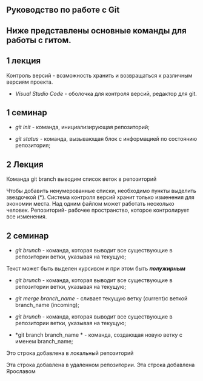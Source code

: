 ## Руководство по работе с Git

## Ниже представлены основные команды для работы с гитом.
## 1 лекция
Контроль версий - возможность хранить и возвращаться к различным версиям проекта.

* *Visual Studio Code* - оболочка для контроля версий, редактор для git.


## 1 семинар

* *git init* - команда, инициализирующая репозиторий;

* *git status* - команда, вызывающая блок с информацией по состоянию репозитория;

## 2 Лекция

Команда git branch выводим список веток в репозиторий

Чтобы добавить ненумерованные списки, необходимо пункты выделить звездочкой (*).
Система контроля версий хранит только изменения для экономии места. Над одним файлом может работать несколько человек. Репозиторий- рабочее пространство, которое контролирует все изменения.


## 2 семинар


* *git brunch* - команда, которая выводит все существующие в репозитории ветки, указывая на текущую;








Текст может быть выделен курсивом и при этом быть _**полужирным**_


* *git brunch* - команда, которая выводит все существующие в репозитории ветки, указывая на текущую;

* *git merge branch_name* - сливает текущую ветку (current)с веткой branch_name (incoming);

* *git brunch* - команда, которая выводит все существующие в репозитории ветки, указывая на текущую;


* *git branch branch_name * - команда, создающая новую ветку с именем branch_name;

Это строка добавлена в локальный репозиторий

Эта строка добавлена в удаленном репозитории.
Эта строка добавлена Ярославом